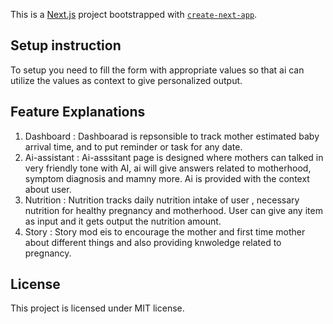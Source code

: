 This is a [Next.js](https://nextjs.org) project bootstrapped with [`create-next-app`](https://nextjs.org/docs/app/api-reference/cli/create-next-app).

## Setup instruction
To setup you need to fill the form with appropriate values so that ai can utilize the values as context to give personalized output.

## Feature Explanations
1. Dashboard : Dashboarad is repsonsible to track mother estimated baby arrival time, and to put reminder or task for any date.
2. Ai-assistant : Ai-asssitant page is designed where mothers can talked in very friendly tone with AI, ai will give answers related to motherhood, symptom diagnosis and mamny more. Ai is provided with the context about user.
3. Nutrition : Nutrition tracks daily nutrition intake of user , necessary nutrition for healthy pregnancy and motherhood. User can give any item as input and it gets output the nutrition amount.
4. Story  : Story mod eis to encourage the mother and first time mother about different things and also providing knwoledge related to pregnancy.

## License
This project is licensed under MIT license.
